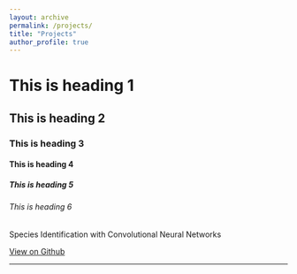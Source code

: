 ```yaml
---
layout: archive
permalink: /projects/
title: "Projects"
author_profile: true
---
```

<div>
<h1>This is heading 1</h1>
<h2>This is heading 2</h2>
<h3>This is heading 3</h3>
<h4>This is heading 4</h4>
<h5>This is heading 5</h5>
<h6>This is heading 6</h6>
<p> Species Identification with Convolutional Neural Networks </p>
<a href="https://github.com/rwmyers46/CNN-Species-Identification" class="btn btn--info">View on Github</a>
</div>
<hr>
